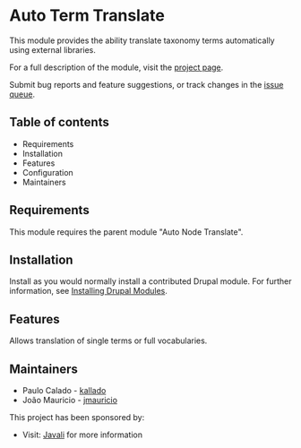 # Auto Term Translate

This module provides the ability translate taxonomy terms automatically
using external libraries.

For a full description of the module, visit the
[project page](https://www.drupal.org/project/auto_term_translate).

Submit bug reports and feature suggestions, or track changes in the
[issue queue](https://www.drupal.org/project/issues/auto_term_translate).

## Table of contents

- Requirements
- Installation
- Features
- Configuration
- Maintainers

## Requirements

This module requires the parent module "Auto Node Translate".

## Installation

Install as you would normally install a contributed Drupal module. For further
information, see
[Installing Drupal Modules](https://www.drupal.org/docs/extending-drupal/installing-drupal-modules).

## Features
Allows translation of single terms or full vocabularies. 

## Maintainers

- Paulo Calado - [kallado](https://www.drupal.org/u/kallado)
- João Mauricio - [jmauricio](https://www.drupal.org/u/jmauricio)

This project has been sponsored by:

- Visit: [Javali](https://www.javali.pt) for more information
